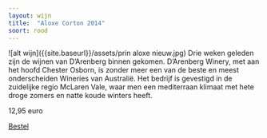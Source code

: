 ```yaml
---
layout: wijn
title:  "Aloxe Corton 2014"
soort: rood
---
```

![alt wijn]({{site.baseurl}}/assets/prin aloxe nieuw.jpg)
Drie weken geleden zijn de wijnen van D’Arenberg binnen gekomen. D’Arenberg Winery, met aan het hoofd Chester Osborn, is zonder meer een van de beste en meest onderscheiden Wineries van Australië. Het bedrijf is gevestigd in de zuidelijke regio McLaren Vale, waar men een mediterraan klimaat met hete droge zomers en natte koude winters heeft.

12,95 euro

[Bestel](/bestel)
